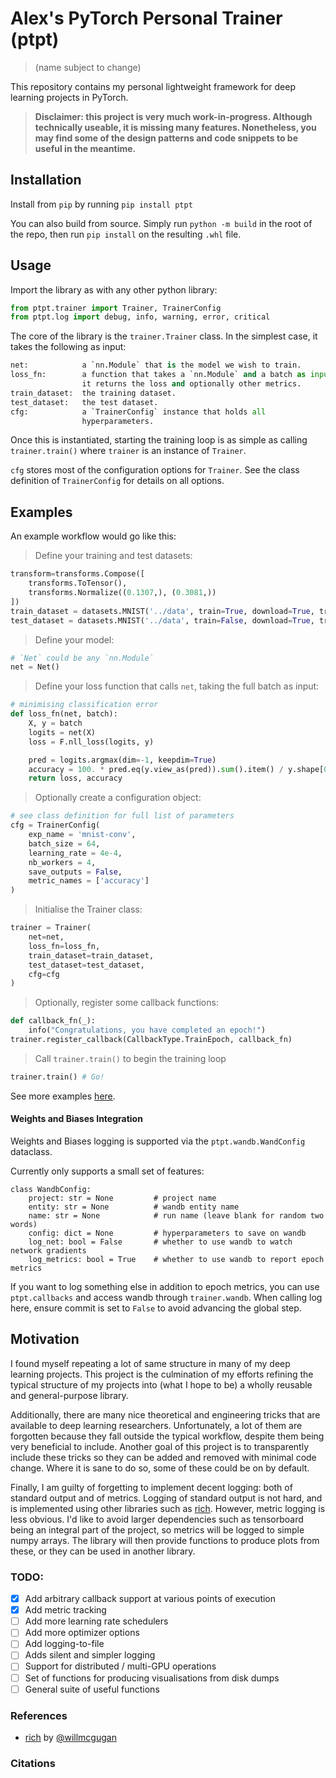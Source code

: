 # Alex's PyTorch Personal Trainer (ptpt)
> (name subject to change)

This repository contains my personal lightweight framework for deep learning
projects in PyTorch.

> **Disclaimer: this project is very much work-in-progress. Although technically
> useable, it is missing many features. Nonetheless, you may find some of the
> design patterns and code snippets to be useful in the meantime.**

## Installation

Install from `pip` by running `pip install ptpt`

You can also build from source. Simply run `python -m build` in the root of the
repo, then run `pip install` on the resulting `.whl` file.

## Usage
Import the library as with any other python library:
```python
from ptpt.trainer import Trainer, TrainerConfig
from ptpt.log import debug, info, warning, error, critical
```

The core of the library is the `trainer.Trainer` class. In the simplest case, 
it takes the following as input:

```python
net:            a `nn.Module` that is the model we wish to train.
loss_fn:        a function that takes a `nn.Module` and a batch as input.
                it returns the loss and optionally other metrics.
train_dataset:  the training dataset.
test_dataset:   the test dataset.
cfg:            a `TrainerConfig` instance that holds all
                hyperparameters.
```

Once this is instantiated, starting the training loop is as simple as calling
`trainer.train()` where `trainer` is an instance of `Trainer`.

`cfg` stores most of the configuration options for `Trainer`. See the class
definition of `TrainerConfig` for details on all options.

## Examples

An example workflow would go like this:

> Define your training and test datasets:

```python
transform=transforms.Compose([
    transforms.ToTensor(),
    transforms.Normalize((0.1307,), (0.3081,))
])
train_dataset = datasets.MNIST('../data', train=True, download=True, transform=transform)
test_dataset = datasets.MNIST('../data', train=False, download=True, transform=transform)
```

> Define your model:

```python
# `Net` could be any `nn.Module`
net = Net()
```

> Define your loss function that calls `net`, taking the full batch as input:

```python
# minimising classification error
def loss_fn(net, batch):
    X, y = batch
    logits = net(X)
    loss = F.nll_loss(logits, y)

    pred = logits.argmax(dim=-1, keepdim=True)
    accuracy = 100. * pred.eq(y.view_as(pred)).sum().item() / y.shape[0]
    return loss, accuracy
```

> Optionally create a configuration object:

```python
# see class definition for full list of parameters
cfg = TrainerConfig(
    exp_name = 'mnist-conv',
    batch_size = 64,
    learning_rate = 4e-4,
    nb_workers = 4,
    save_outputs = False,
    metric_names = ['accuracy']
)
```

> Initialise the Trainer class:

```python
trainer = Trainer(
    net=net,
    loss_fn=loss_fn,
    train_dataset=train_dataset,
    test_dataset=test_dataset,
    cfg=cfg
)
```

> Optionally, register some callback functions:

```python
def callback_fn(_):
    info("Congratulations, you have completed an epoch!")
trainer.register_callback(CallbackType.TrainEpoch, callback_fn)
```

> Call `trainer.train()` to begin the training loop

```python
trainer.train() # Go!
```

See more examples [here](examples/).

#### Weights and Biases Integration

Weights and Biases logging is supported via the `ptpt.wandb.WandConfig`
dataclass.

Currently only supports a small set of features:
```
class WandbConfig:
    project: str = None         # project name
    entity: str = None          # wandb entity name
    name: str = None            # run name (leave blank for random two words)
    config: dict = None         # hyperparameters to save on wandb
    log_net: bool = False       # whether to use wandb to watch network gradients
    log_metrics: bool = True    # whether to use wandb to report epoch metrics
```

If you want to log something else in addition to epoch metrics, you can use
`ptpt.callbacks` and access wandb through `trainer.wandb`. When calling log
here, ensure commit is set to `False` to avoid advancing the global step.

## Motivation
I found myself repeating a lot of same structure in many of my deep learning
projects. This project is the culmination of my efforts refining the typical
structure of my projects into (what I hope to be) a wholly reusable and 
general-purpose library.

Additionally, there are many nice theoretical and engineering tricks that
are available to deep learning researchers. Unfortunately, a lot of them are 
forgotten because they fall outside the typical workflow, despite them being
very beneficial to include. Another goal of this project is to transparently
include these tricks so they can be added and removed with minimal code change.
Where it is sane to do so, some of these could be on by default.

Finally, I am guilty of forgetting to implement decent logging: both of 
standard output and of metrics. Logging of standard output is not hard, and 
is implemented using other libraries such as [rich](https://github.com/willmcgugan/rich).
However, metric logging is less obvious. I'd like to avoid larger dependencies 
such as tensorboard being an integral part of the project, so metrics will be
logged to simple numpy arrays. The library will then provide functions to 
produce plots from these, or they can be used in another library.

### TODO:

- [X] Add arbitrary callback support at various points of execution
- [X] Add metric tracking
- [ ] Add more learning rate schedulers
- [ ] Add more optimizer options
- [ ] Add logging-to-file
- [ ] Adds silent and simpler logging
- [ ] Support for distributed / multi-GPU operations
- [ ] Set of functions for producing visualisations from disk dumps
- [ ] General suite of useful functions

### References
- [rich](https://github.com/willmcgugan/rich) by [@willmcgugan](https://github.com/willmcgugan)

### Citations

